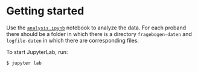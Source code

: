 # Getting started

Use the [`analysis.ipynb`](analysis.ipynb) notebook to analyze the data. For each proband there should be a folder in which there is a directory `fragebogen-daten` and `logfile-daten` in which there are corresponding files.

To start JupyterLab, run:

```
$ jupyter lab
```
